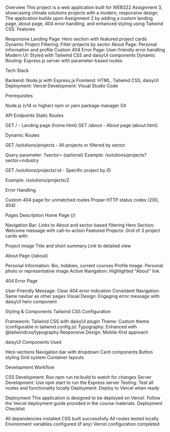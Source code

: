Overview
This project is a web application built for WEB322 Assignment 3, showcasing climate solutions projects with a modern, responsive design. The application builds upon Assignment 2 by adding a custom landing page, about page, 404 error handling, and enhanced styling using Tailwind CSS.
Features

Responsive Landing Page: Hero section with featured project cards
Dynamic Project Filtering: Filter projects by sector
About Page: Personal information and profile
Custom 404 Error Page: User-friendly error handling
Modern UI: Styled with Tailwind CSS and daisyUI components
Dynamic Routing: Express.js server with parameter-based routes

Tech Stack

Backend: Node.js with Express.js
Frontend: HTML, Tailwind CSS, daisyUI
Deployment: Vercel
Development: Visual Studio Code

Prerequisites

Node.js (v14 or higher)
npm or yarn package manager
Git

API Endpoints
Static Routes

GET / - Landing page (home.html)
GET /about - About page (about.html)

Dynamic Routes

GET /solutions/projects - All projects or filtered by sector

Query parameter: ?sector=<sector-name> (optional)
Example: /solutions/projects?sector=industry


GET /solutions/projects/:id - Specific project by ID

Example: /solutions/projects/2



Error Handling

Custom 404 page for unmatched routes
Proper HTTP status codes (200, 404)

Pages Description
Home Page (/)

Navigation Bar: Links to About and sector-based filtering
Hero Section: Welcome message with call-to-action
Featured Projects: Grid of 3 project cards with:

Project image
Title and short summary
Link to detailed view



About Page (/about)

Personal Information: Bio, hobbies, current courses
Profile Image: Personal photo or representative image
Active Navigation: Highlighted "About" link

404 Error Page

User-Friendly Message: Clear 404 error indication
Consistent Navigation: Same navbar as other pages
Visual Design: Engaging error message with daisyUI hero component

Styling & Components
Tailwind CSS Configuration

Framework: Tailwind CSS with daisyUI plugin
Theme: Custom theme (configurable in tailwind.config.js)
Typography: Enhanced with @tailwindcss/typography
Responsive Design: Mobile-first approach

daisyUI Components Used

Hero sections
Navigation bar with dropdown
Card components
Button styling
Grid system
Container layouts

Development Workflow

CSS Development: Run npm run tw:build to watch for changes
Server Development: Use npm start to run the Express server
Testing: Test all routes and functionality locally
Deployment: Deploy to Vercel when ready

Deployment
This application is designed to be deployed on Vercel. Follow the Vercel deployment guide provided in the course materials.
Deployment Checklist

 All dependencies installed
 CSS built successfully
 All routes tested locally
 Environment variables configured (if any)
 Vercel configuration completed
